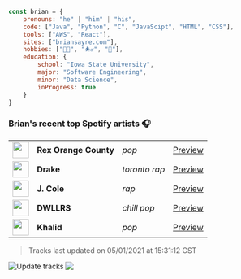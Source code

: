 ```javascript
const brian = {
    pronouns: "he" | "him" | "his",
    code: ["Java", "Python", "C", "JavaScipt", "HTML", "CSS"],
    tools: ["AWS", "React"],
    sites: ["briansayre.com"],
    hobbies: ["👨‍💻", "⛹️‍♂️", "🍳"],
    education: {
        school: "Iowa State University",
        major: "Software Engineering",
        minor: "Data Science",
        inProgress: true
    }
}
```

### Brian's recent top Spotify artists 🎧
<table>
<!-- top_artists starts -->
    <tr>
        <td> <img height="32px" src="https://i.scdn.co/image/321b61bad8f9c7337c59798a8a3c7dcc8b997730"> </td>
        <td> <b>Rex Orange County</b></td>
        <td> <i>pop</i></td>
        <td> <a href="https://open.spotify.com/artist/7pbDxGE6nQSZVfiFdq9lOL" target="_blank" > Preview </a> </td>
    </tr>
    <tr>
        <td> <img height="32px" src="https://i.scdn.co/image/8eaace74aaca82eaccde400bbcab2653b9cf86e1"> </td>
        <td> <b>Drake</b></td>
        <td> <i>toronto rap</i></td>
        <td> <a href="https://open.spotify.com/artist/3TVXtAsR1Inumwj472S9r4" target="_blank" > Preview </a> </td>
    </tr>
    <tr>
        <td> <img height="32px" src="https://i.scdn.co/image/ff24214a2e41e0d0a4621b35c53e0573c2c6a65e"> </td>
        <td> <b>J. Cole</b></td>
        <td> <i>rap</i></td>
        <td> <a href="https://open.spotify.com/artist/6l3HvQ5sa6mXTsMTB19rO5" target="_blank" > Preview </a> </td>
    </tr>
    <tr>
        <td> <img height="32px" src="https://i.scdn.co/image/ab6761610000f1783b835edcfa8fc91ff7da16fb"> </td>
        <td> <b>DWLLRS</b></td>
        <td> <i>chill pop</i></td>
        <td> <a href="https://open.spotify.com/artist/2TviQllPVEQ7E68Yr4uPKR" target="_blank" > Preview </a> </td>
    </tr>
    <tr>
        <td> <img height="32px" src="https://i.scdn.co/image/a38a64575d10f0c9f0c174713e23e3f7c5b9cd33"> </td>
        <td> <b>Khalid</b></td>
        <td> <i>pop</i></td>
        <td> <a href="https://open.spotify.com/artist/6LuN9FCkKOj5PcnpouEgny" target="_blank" > Preview </a> </td>
    </tr>
<!-- top_artists ends -->
</table>

<!-- last_updated starts -->
> Tracks last updated on 05/01/2021 at 15:31:12 CST
<!-- last_updated ends -->

<a href="https://github.com/briansayre/briansayre/actions?query=workflow%3A%22Update+Spotify+tracks%22"><img src="https://github.com/briansayre/briansayre/workflows/Update%20Spotify%20tracks/badge.svg" align="left" alt="Update tracks"></a>

![](https://visitor-badge.glitch.me/badge?page_id=briansayre.briansayre)
